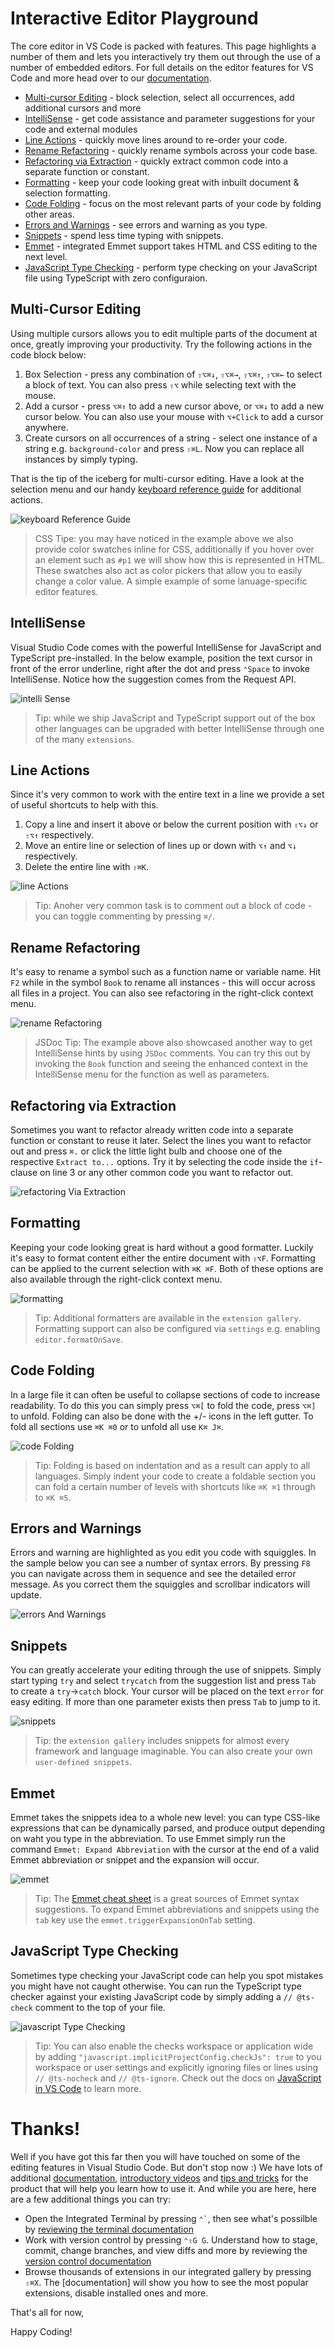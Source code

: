 # Interactive Editor Playground
The core editor in VS Code is packed with features. This page highlights a number of them and lets you interactively try them out through the use of a number of embedded editors. For full details on the editor features for VS Code and more head over to our [documentation](https://code.visualstudio.com/docs#vscode).

- [Multi-cursor Editing](#multi-cursor-editing) - block selection, select all occurrences, add additional cursors and more
- [IntelliSense](#intellisense) - get code assistance and parameter suggestions for your code and external modules
- [Line Actions](#line-actions) - quickly move lines around to re-order your code.
- [Rename Refactoring](#rename-refactoring) - quickly rename symbols across your code base.
- [Refactoring via Extraction](#refactoring-via-extraction) - quickly extract common code into a separate function or constant.
- [Formatting](#formatting) - keep your code looking great with inbuilt document & selection formatting.
- [Code Folding](#code-folding) - focus on the most relevant parts of your code by folding other areas.
- [Errors and Warnings](#errors-and-warnings) - see errors and warning as you type.
- [Snippets](#snippets) - spend less time typing with snippets.
- [Emmet](#emmet) - integrated Emmet support takes HTML and CSS editing to the next level.
- [JavaScript Type Checking](#javascript-type-checking) - perform type checking on your JavaScript file using TypeScript with zero configuraion.



## Multi-Cursor Editing
Using multiple cursors allows you to edit multiple parts of the document at once, greatly improving your productivity. Try the following actions in the code block below:

1. Box Selection - press any combination of  `⇧⌥⌘↓`, `⇧⌥⌘→`, `⇧⌥⌘↑`, `⇧⌥⌘←` to select a block of text. You can also press `⇧⌥` while selecting text with the mouse.
2. Add a cursor - press `⌥⌘↑` to add a new cursor above, or `⌥⌘↓` to add a new cursor below. You can also use your mouse with `⌥+Click` to add a cursor anywhere.
3. Create cursors on all occurrences of a string - select one instance of a string e.g. `background-color` and press `⇧⌘L`. Now you can replace all instances by simply typing.

That is the tip of the iceberg for multi-cursor editing. Have a look at the selection menu and our handy [keyboard reference guide](https://code.visualstudio.com/shortcuts/keyboard-shortcuts-macos.pdf) for additional actions.

![keyboard Reference Guide](img/keyboard-guide.png)

> CSS Tipe: you may have noticed in the example above we also provide color swatches inline for CSS, additionally if you hover over an element such as `#p1` we will show how this is represented in HTML. These swatches also act as color pickers that allow you to easily change a color value. A simple example of some lanuage-specific editor features.



## IntelliSense
Visual Studio Code comes with the powerful IntelliSense for JavaScript and TypeScript pre-installed. In the below example, position the text cursor in front of the error underline, right after the dot and press `⌃Space` to invoke IntelliSense. Notice how the suggestion comes from the Request API.

![intelli Sense](img/intelliSense.png)

> Tip: while we ship JavaScript and TypeScript support out of the box other languages can be upgraded with better IntelliSense through one of the many `extensions`.



## Line Actions
Since it's very common to work with the entire text in a line we provide a set of useful shortcuts to help with this.

1. Copy a line and insert it above or below the current position with `⇧⌥↓` or `⇧⌥↑` respectively.
2. Move an entire line or selection of lines up or down with `⌥↑` and `⌥↓` respectively.
3. Delete the entire line with `⇧⌘K`.

![line Actions](img/lineActions.png)

> Tip: Anoher very common task is to comment out a block of code - you can toggle commenting by pressing `⌘/`.



## Rename Refactoring
It's easy to rename a symbol such as a function name or variable name. Hit `F2` while in the symbol `Book` to rename all instances - this will occur across all files in a project. You can also see refactoring in the right-click context menu.

![rename Refactoring](img/renameRefactoring.png)

> JSDoc Tip: The example above also showcased another way to get IntelliSense hints by using `JSDoc` comments. You can try this out by invoking the `Book` function and seeing the enhanced context in the IntelliSense menu for the function as well as parameters.



## Refactoring via Extraction
Sometimes you want to refactor already written code into a separate function or constant to reuse it later. Select the lines you want to refactor out and press `⌘.` or click the little light bulb and choose one of the respective `Extract to...` options. Try it by selecting the code inside the `if`-clause on line 3 or any other common code you want to refactor out.

![refactoring Via Extraction](img/refactoringViaExtraction.png)



## Formatting
Keeping your code looking great is hard without a good formatter. Luckily it's easy to format content either the entire document with `⇧⌥F`. Formatting can be applied to the current selection with `⌘K ⌘F`. Both of these options are also available through the right-click context menu.

![formatting](img/formatting.png)

> Tip: Additional formatters are available in the `extension gallery`. Formatting support can also be configured via `settings` e.g. enabling `editor.formatOnSave`.



## Code Folding
In a large file it can often be useful to collapse sections of code to increase readability. To do this you can simply press `⌥⌘[` to fold the code, press `⌥⌘]` to unfold. Folding can also be done with the +/- icons in the left gutter. To fold all sections use `⌘K ⌘0` or to unfold all use `K⌘ J⌘`.

![code Folding](img/codeFolding.png)

> Tip: Folding is based on indentation and as a result can apply to all languages. Simply indent your code to create a foldable section you can fold a certain number of levels with shortcuts like `⌘K ⌘1` through to `⌘K ⌘5`.



## Errors and Warnings
Errors and warning are highlighted as you edit you code with squiggles. In the sample below you can see a number of syntax errors. By pressing `F8` you can navigate across them in sequence and see the detailed error message. As you correct them the squiggles and scrollbar indicators will update.

![errors And Warnings](img/errorsAndWarnings.png)



## Snippets
You can greatly accelerate your editing through the use of snippets. Simply start typing `try` and select `trycatch` from the suggestion list and press `Tab` to create a `try`->`catch` block. Your cursor will be placed on the text `error` for easy editing. If more than one parameter exists then press `Tab` to jump to it.

![snippets](img/snippets.png)

> Tip: the `extension gallery` includes snippets for almost every framework and language imaginable. You can also create your own `user-defined snippets`.



## Emmet
Emmet takes the snippets idea to a whole new level: you can type CSS-like expressions that can be dynamically parsed, and produce output depending on waht you type in the abbreviation. To use Emmet simply run the command `Emmet: Expand Abbreviation` with the cursor at the end of a valid Emmet abbreviation or snippet and the expansion will occur.

![emmet](img/emmet.png)

> Tip: The [Emmet cheat sheet](https://docs.emmet.io/cheat-sheet/) is a great sources of Emmet syntax suggestions. To expand Emmet abbreviations and snippets using the `tab` key use the `emmet.triggerExpansionOnTab` setting.



## JavaScript Type Checking
Sometimes type checking your JavaScript code can help you spot mistakes you might have not caught otherwise. You can run the TypeScript type checker against your existing JavaScript code by simply adding a `// @ts-check` comment to the top of your file.

![javascript Type Checking](img/javascriptTypeChecking.png)

> Tip: You can also enable the checks workspace or application wide by adding `"javascript.implicitProjectConfig.checkJs": true` to you workspace or user settings and explicitly ignoring files or lines using `// @ts-nocheck` and `// @ts-ignore`. Check out the docs on [JavaScript in VS Code](https://code.visualstudio.com/docs/languages/javascript) to learn more.




# Thanks!
Well if you have got this far then you will have touched on some of the editing features in Visual Studio Code. But don't stop now :) We have lots of additional [documentation](https://code.visualstudio.com/docs), [introductory videos](https://code.visualstudio.com/docs/getstarted/introvideos) and [tips and tricks](https://code.visualstudio.com/docs/getstarted/tips-and-tricks#vscode) for the product that will help you learn how to use it. And while you are here, here are a few additional things you can try:

- Open the Integrated Terminal by pressing `` ⌃` ``, then see what's possilble by [reviewing the terminal documentation](https://code.visualstudio.com/docs/editor/integrated-terminal)
- Work with version control by pressing `⌃⇧G G`. Understand how to stage, commit, change branches, and view diffs and more by reviewing the [version control documentation](https://code.visualstudio.com/docs/editor/versioncontrol)
- Browse thousands of extensions in our integrated gallery by pressing `⇧⌘X`. The [documentation] will show you how to see the most popular extensions, disable installed ones and more.

That's all for now,

Happy Coding!






